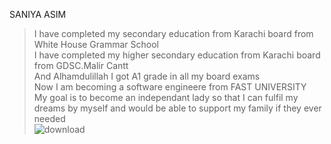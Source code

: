SANIYA ASIM
> I have completed my secondary education from Karachi board from White House Grammar School \
> I have completed my higher secondary education from Karachi board from GDSC.Malir Cantt \
> And Alhamdulillah I got A1 grade in all my board exams \
> Now I am becoming a software engineere from FAST UNIVERSITY \
> My goal is to become an independant lady so that I can fulfil my dreams by myself and would be able to support my family if they ever needed\
![download](https://github.com/user-attachments/assets/078777a4-1c60-4f3e-a627-61fe44918898)
